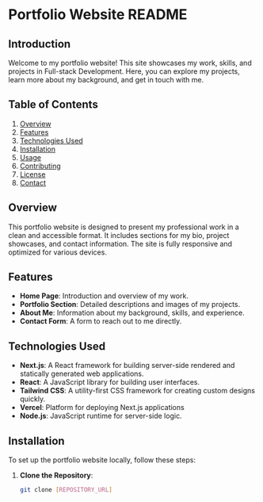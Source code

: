 # Portfolio Website README

## Introduction

Welcome to my portfolio website! This site showcases my work, skills, and projects in Full-stack Development. Here, you can explore my projects, learn more about my background, and get in touch with me.

## Table of Contents

1. [Overview](#overview)
2. [Features](#features)
3. [Technologies Used](#technologies-used)
4. [Installation](#installation)
5. [Usage](#usage)
6. [Contributing](#contributing)
7. [License](#license)
8. [Contact](#contact)

## Overview

This portfolio website is designed to present my professional work in a clean and accessible format. It includes sections for my bio, project showcases, and contact information. The site is fully responsive and optimized for various devices.

## Features

- **Home Page**: Introduction and overview of my work.
- **Portfolio Section**: Detailed descriptions and images of my projects.
- **About Me**: Information about my background, skills, and experience.
- **Contact Form**: A form to reach out to me directly.

## Technologies Used

- **Next.js**: A React framework for building server-side rendered and statically generated web applications.
- **React**: A JavaScript library for building user interfaces.
- **Tailwind CSS**: A utility-first CSS framework for creating custom designs quickly.
- **Vercel**: Platform for deploying Next.js applications 
- **Node.js**: JavaScript runtime for server-side logic.

## Installation

To set up the portfolio website locally, follow these steps:

1. **Clone the Repository**:
   ```bash
   git clone [REPOSITORY_URL]